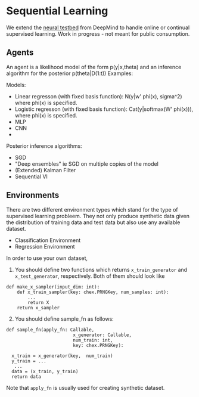 # Sequential Learning

We extend the [neural testbed](https://github.com/deepmind/neural_testbed) from DeepMind to handle online or continual supervised learning.
Work in progress - not meant for public consumption.
 

## Agents

An agent is a likelihood model of the form p(y|x,theta) and an inference algorithm for the posterior p(theta|D(1:t))
Examples:

Models:
- Linear regresson (with fixed basis function): N(y|w' phi(x), sigma^2) where phi(x) is specified.
- Logistic regresson (with fixed basis function): Cat(y|softmax(W' phi(x))),  where phi(x) is specified. 
- MLP
- CNN
-  
Posterior inference algorithms:

- SGD 
- "Deep ensembles" ie SGD on multiple copies of the model
- (Extended) Kalman Filter 
- Sequential VI

## Environments

There are two different environment types which stand for the type of supervised learning probleem. They not only produce synthetic data given the distribution of training data and test data but also use any available dataset.

- Classification Environment
- Regression Environment

In order to use your own dataset, 

1. You should define two functions which returns `x_train_generator` and  `x_test_generator`, respectively. Both of them should look like 

```
def make_x_sampler(input_dim: int):
    def x_train_sampler(key: chex.PRNGKey, num_samples: int):
        ...
        return X
    return x_sampler
```

2.  You should define sample_fn as follows:

```
def sample_fn(apply_fn: Callable,
                         x_generator: Callable,
                         num_train: int,
                         key: chex.PRNGKey):
                
  x_train = x_generator(key,  num_train)
  y_train = ...
   ...
  data = (x_train, y_train)
  return data
```
Note that `apply_fn` is usually used for creating synthetic dataset.


